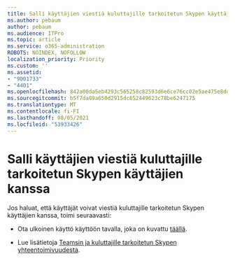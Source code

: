 ```yaml
---
title: Salli käyttäjien viestiä kuluttajille tarkoitetun Skypen käyttäjien kanssa
ms.author: pebaum
author: pebaum
ms.audience: ITPro
ms.topic: article
ms.service: o365-administration
ROBOTS: NOINDEX, NOFOLLOW
localization_priority: Priority
ms.custom: ''
ms.assetid:
- "9001733"
- "4401"
ms.openlocfilehash: 842a00da5eb4293c565258c82593d6e6ce76cc02e5ae475e8dd7f7613640d605
ms.sourcegitcommit: b5f7da89a650d2915dc652449623c78be6247175
ms.translationtype: MT
ms.contentlocale: fi-FI
ms.lasthandoff: 08/05/2021
ms.locfileid: "53933426"
---
```

# <a name="allow-your-users-to-communicate-with-skype-consumer-users"></a>Salli käyttäjien viestiä kuluttajille tarkoitetun Skypen käyttäjien kanssa

Jos haluat, että käyttäjät voivat viestiä kuluttajille tarkoitetun Skypen käyttäjien kanssa, toimi seuraavasti:

- Ota ulkoinen käyttö käyttöön tavalla, joka on kuvattu [täällä](https://docs.microsoft.com/microsoftteams/manage-external-access#allow-or-block-domains).

- Lue lisätietoja [Teamsin ja kuluttajille tarkoitetun Skypen yhteentoimivuudesta](https://docs.microsoft.com/microsoftteams/teams-skype-interop).
